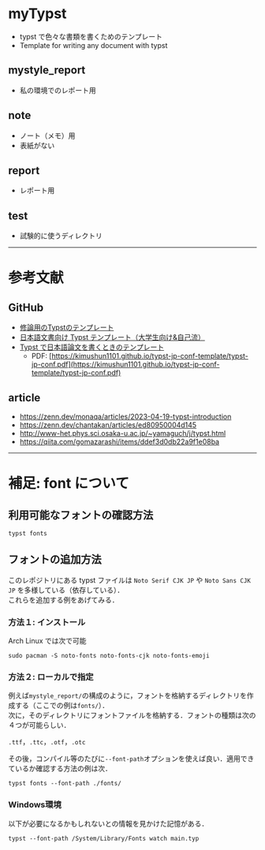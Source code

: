 # myTypst

- typst で色々な書類を書くためのテンプレート
- Template for writing any document with typst

## mystyle_report

- 私の環境でのレポート用

## note

- ノート（メモ）用
- 表紙がない

## report

- レポート用

## test

- 試験的に使うディレクトリ

---

# 参考文献

## GitHub

- [修論用のTypstのテンプレート](https://github.com/yukukotani/typst-coins-thesis)
- [日本語文書向け Typst テンプレート（大学生向け&自己流）](https://github.com/stepney141/my_typst_template)
- [Typst で日本語論文を書くときのテンプレート](https://github.com/kimushun1101/typst-jp-conf-template)
  - PDF: [https://kimushun1101.github.io/typst-jp-conf-template/typst-jp-conf.pdf](https://kimushun1101.github.io/typst-jp-conf-template/typst-jp-conf.pdf)

## article

- https://zenn.dev/monaqa/articles/2023-04-19-typst-introduction
- https://zenn.dev/chantakan/articles/ed80950004d145
- http://www-het.phys.sci.osaka-u.ac.jp/~yamaguch/j/typst.html
- https://qiita.com/gomazarashi/items/ddef3d0db22a9f1e08ba

---

# 補足: font について

## 利用可能なフォントの確認方法

```
typst fonts
```

## フォントの追加方法

このレポジトリにある typst ファイルは `Noto Serif CJK JP` や `Noto Sans CJK JP` を多様している（依存している）．<br>
これらを追加する例をあげてみる．

### 方法１: インストール

Arch Linux では次で可能

```
sudo pacman -S noto-fonts noto-fonts-cjk noto-fonts-emoji
```

### 方法２: ローカルで指定

例えば`mystyle_report/`の構成のように，フォントを格納するディレクトリを作成する（ここでの例は`fonts/`）．<br>
次に，そのディレクトリにフォントファイルを格納する．フォントの種類は次の４つが可能らしい．

`.ttf`，`.ttc`，`.otf`，`.otc`

その後，コンパイル等のたびに`--font-path`オプションを使えば良い．適用できているか確認する方法の例は次．

```
typst fonts --font-path ./fonts/
```

### Windows環境

以下が必要になるかもしれないとの情報を見かけた記憶がある．

```
typst --font-path /System/Library/Fonts watch main.typ
```
